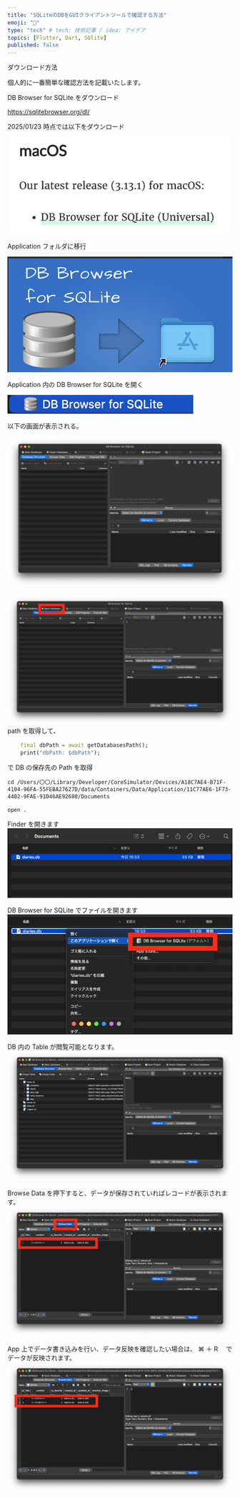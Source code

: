 ```yaml
---
title: "SQLiteのDBをGUIクライアントツールで確認する方法"
emoji: "👋"
type: "tech" # tech: 技術記事 / idea: アイデア
topics: [Flutter, Dart, SQlite]
published: false
---
```


ダウンロード方法

個人的に一番簡単な確認方法を記載いたします。

DB Browser for SQLite をダウンロード

https://sqlitebrowser.org/dl/

2025/01/23 時点では以下をダウンロード

![](/images/44503c3dc5db46/2025-01-22-14-46-14.png)

Application フォルダに移行

![](/images/44503c3dc5db46/2025-01-22-14-48-42.png)

Application 内の DB Browser for SQLite を開く

![](/images/44503c3dc5db46/2025-01-22-14-50-15.png)

以下の画面が表示される。

![](/images/44503c3dc5db46/2025-01-22-14-50-39.png)

![](/images/87b37708a4b260/2025-01-23-16-52-21.png)
path を取得して、

```dart
    final dbPath = await getDatabasesPath();
    print("dbPath: $dbPath");
```

で DB の保存先の Path を取得

```
cd /Users/〇〇/Library/Developer/CoreSimulator/Devices/A18C7AE4-B71F-4104-96FA-55FEBA27627D/data/Containers/Data/Application/11C77AE6-1F73-4402-9FAE-91D46AE92680/Documents
```

```
open .
```

Finder を開きます
![](/images/87b37708a4b260/2025-01-23-16-56-07.png)

DB Browser for SQLite でファイルを開きます
![](/images/87b37708a4b260/2025-01-23-16-57-08.png)

DB 内の Table が閲覧可能となります。
![](/images/87b37708a4b260/2025-01-23-16-58-04.png)

Browse Data を押下すると、データが保存されていればレコードが表示されます。
![](/images/87b37708a4b260/2025-01-23-16-59-50.png)

App 上でデータ書き込みを行い、データ反映を確認したい場合は、
⌘ ＋ R 　でデータが反映されます。
![](/images/87b37708a4b260/2025-01-23-17-01-34.png)
